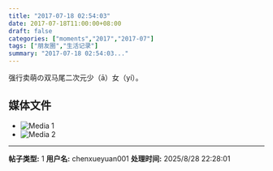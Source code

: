 ```yaml
---
title: "2017-07-18 02:54:03"
date: 2017-07-18T11:00:00+08:00
draft: false
categories: ["moments","2017","2017-07"]
tags: ["朋友圈","生活记录"]
summary: "2017-07-18 02:54:03..."
---
```


强行卖萌の双马尾二次元少（ā）女（yí）。

## 媒体文件

- ![Media 1](/Moments/photos/2017-07-18/201707180254030.jpg)
- ![Media 2](/Moments/photos/2017-07-18/201707180254031.jpg)

---

**帖子类型:** 1
**用户名:** chenxueyuan001
**处理时间:** 2025/8/28 22:28:01